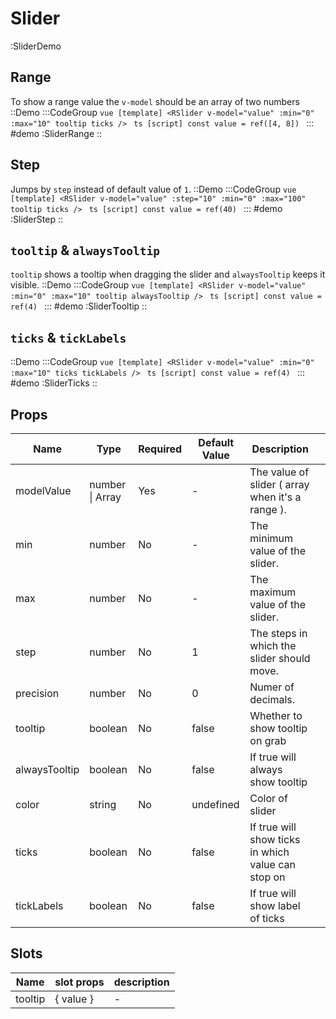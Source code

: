 # Slider

:SliderDemo

## Range
To show a range value the `v-model` should be an array of two numbers
::Demo
  :::CodeGroup
    ```vue [template]
    <RSlider v-model="value" :min="0" :max="10" tooltip ticks />
    ```
    ```ts [script]
    const value = ref([4, 8])
    ```
  :::
#demo
  :SliderRange
::


## Step
Jumps by `step` instead of default value of `1`.
::Demo
  :::CodeGroup
    ```vue [template]
    <RSlider v-model="value" :step="10" :min="0" :max="100" tooltip ticks />
    ```
    ```ts [script]
    const value = ref(40)
    ```
  :::
#demo
  :SliderStep
::


## `tooltip` & `alwaysTooltip`
`tooltip` shows a tooltip when dragging the slider and `alwaysTooltip` keeps it visible.
::Demo
  :::CodeGroup
    ```vue [template]
    <RSlider v-model="value" :min="0" :max="10" tooltip alwaysTooltip />
    ```
    ```ts [script]
    const value = ref(4)
    ```
  :::
#demo
  :SliderTooltip
::


## `ticks` & `tickLabels`
::Demo
  :::CodeGroup
    ```vue [template]
    <RSlider v-model="value" :min="0" :max="10" ticks tickLabels />
    ```
    ```ts [script]
    const value = ref(4)
    ```
  :::
#demo
  :SliderTicks
::

## Props
| Name          | Type     | Required      | Default Value | Description                                        |                                                  |
| ------------- | -------- | ------------- | ------------- | -------------------------------------------------- | ------------------------------------------------ |
| modelValue    | number \| Array | Yes           | -                                                  | The value of slider ( array when it's a range ). |
| min           | number   | No            | -             | The minimum value of the slider.                   |                                                  |
| max           | number   | No            | -             | The maximum value of the slider.                   |                                                  |
| step          | number   | No            | 1             | The steps in which the slider should move.         |                                                  |
| precision     | number   | No            | 0             | Numer of decimals.                                 |                                                  |
| tooltip       | boolean  | No            | false         | Whether to show tooltip on grab                    |                                                  |
| alwaysTooltip | boolean  | No            | false         | If true will always show tooltip                   |                                                  |
| color         | string   | No            | undefined     | Color of slider                                    |                                                  |
| ticks         | boolean  | No            | false         | If true will show ticks in which value can stop on |                                                  |
| tickLabels    | boolean  | No            | false         | If true will show label of ticks                   |                                                  |

## Slots

| Name    | slot props | description |
| ------- | ---------- | ----------- |
| tooltip | { value }  | -           |